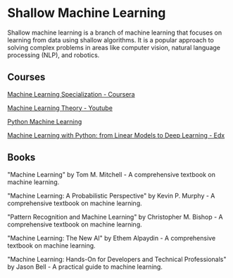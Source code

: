 # Shallow Machine Learning

Shallow machine learning is a branch of machine learning that focuses on learning from data using shallow algorithms. It is a popular approach to solving complex problems in areas like computer vision, natural language processing (NLP), and robotics.

## Courses

[Machine Learning Specialization - Coursera](https://www.coursera.org/specializations/machine-learning-introduction)

[Machine Learning Theory - Youtube](https://www.youtube.com/playlist?list=PLPW2keNyw-usgvmR7FTQ3ZRjfLs5jT4BO)

[Python Machine Learning](https://machine-learning-with-python.readthedocs.io/en/latest/#)

[Machine Learning with Python: from Linear Models to Deep Learning - Edx](https://www.edx.org/learn/machine-learning/massachusetts-institute-of-technology-machine-learning-with-python-from-linear-models-to-deep-learning?index=product&queryID=94659c24eae15f1e2c2c0cb790bcebb8&position=1&results_level=first-level-results&term=machine+learning&objectID=course-4c70ad9b-9602-49af-bf00-83fa4bf47708&campaign=Machine+Learning+with+Python%3A+from+Linear+Models+to+Deep+Learning&source=edX&product_category=course&placement_url=https%3A%2F%2Fwww.edx.org%2Fsearch)

## Books

"Machine Learning" by Tom M. Mitchell - A comprehensive textbook on machine learning.

"Machine Learning: A Probabilistic Perspective" by Kevin P. Murphy - A comprehensive textbook on machine learning.

"Pattern Recognition and Machine Learning" by Christopher M. Bishop - A comprehensive textbook on machine learning.

"Machine Learning: The New AI" by Ethem Alpaydin - A comprehensive textbook on machine learning.

"Machine Learning: Hands-On for Developers and Technical Professionals" by Jason Bell - A practical guide to machine learning.
